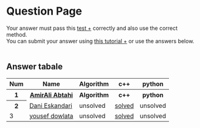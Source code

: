 # Question Page

Your answer must pass this
<a href='./test.md'>test +</a>
correctly and also use the correct method.
<br>
You can submit your answer using
<a href='https://github.com/EnAnsari/bcp-hsu/releases/download/3.0.0/teaching-submit-question.pdf'>this tutorial +</a>
or use the answers below.
<br><br>

## Answer tabale
<table>
  <tr>
    <th>Num</th>
    <th>Name</th>
    <th>Algorithm</th>
    <th>c++</th>
    <th>python</th>
  </tr>
    <tr>
    <th>1</th>
    <th><a href=''>AmirAli Abtahi</a>
    <th>Algorithm</th>
    <th>c++</th>
    <th>python</th>
  </tr>
  <tr>
    <th>2</th>
    <td>
        <a href='https://github.com//dnyesf'>Dani Eskandari</a>
    </td>
    <td>unsolved</td>
    <td> <a href='./4021277312/1001.cpp'>solved</a></td>
    <td>unsolved</td>
  </tr>
  <tr>
    <td>3</td>
    <td>
        <a href='mailto:mohaddesehatayi1483@gmail.com'>yousef dowlata</a>
    </td>
    <td>unsolved</td>
    <td><a href="./4022277023/5.cpp">solved</a></td>
    <td>unsolved</td>
  </tr>
  <!-- <tr>
    <td>NUM_OF_ANSWER</td>
    <td>
        <a href='YOUR_GITHUB_USERNAME'>NAME_AND_FAMILY</a>
    </td>
    <td>unsolved</td>
    <td>unsolved</td>
    <td>unsolved</td>
  </tr> -->
</table>
  <!-- <td>
      <a href='./STUDENT_ID/FILE_NAME'>solved</a>
  </td> -->